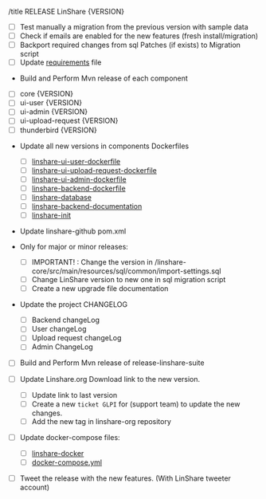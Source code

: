 /title RELEASE LinShare {VERSION}
* [ ] Test manually a migration from the previous version with sample data
* [ ] Check if emails are enabled for the new features (fresh install/migration)
* [ ] Backport required changes from sql Patches (if exists) to Migration script
* [ ] Update [requirements](../../documentation/EN/installation/requirements.md) file

* Build and Perform Mvn release of each component

 * [ ] core {VERSION}
 * [ ] ui-user {VERSION}
 * [ ] ui-admin {VERSION}
 * [ ] ui-upload-request {VERSION}
 * [ ] thunderbird {VERSION}

* Update all new versions in components Dockerfiles
  * [ ] [linshare-ui-user-dockerfile](https://ci.linagora.com/linagora/lgs/linshare/saas/linshare-ui-user-dockerfile)
  * [ ] [linshare-ui-upload-request-dockerfile](https://ci.linagora.com/linagora/lgs/linshare/saas/linshare-ui-upload-request-dockerfile)
  * [ ] [linshare-ui-admin-dockerfile](https://ci.linagora.com/linagora/lgs/linshare/saas/linshare-ui-admin-dockerfile)
  * [ ] [linshare-backend-dockerfile](https://ci.linagora.com/linagora/lgs/linshare/saas/linshare-backend-dockerfile)
  * [ ] [linshare-database](https://ci.linagora.com/linagora/lgs/linshare/saas/linshare-database-dockerfile)
  * [ ] [linshare-backend-documentation](https://ci.linagora.com/linagora/lgs/linshare/saas/linshare-backend-documentation-webservice-dockerfile)
  * [ ] [linshare-init](https://ci.linagora.com/linagora/lgs/linshare/saas/linshare-init-dockerfile)

* Update linshare-github pom.xml

* Only for major or minor releases: 
    * [ ] IMPORTANT! : Change the version in /linshare-core/src/main/resources/sql/common/import-settings.sql
    * [ ] Change LinShare version to new one in sql migration script
    * [ ] Create a new upgrade file documentation

* Update the project CHANGELOG
    * [ ] Backend changeLog  
    * [ ] User changeLog
    * [ ] Upload request changeLog
    * [ ] Admin ChangeLog

* [ ] Build and Perform Mvn release of release-linshare-suite

* [ ] Update Linshare.org Download link to the new version.
    * [ ] Update link to last version
    * [ ] Create a new `ticket GLPI` for (support team) to update the new changes.
    * [ ] Add the new tag in linshare-org repository

* [ ] Update docker-compose files:
    * [ ] [linshare-docker](https://ci.linagora.com/linagora/lgs/linshare/saas/linshare-docker)
    * [ ] [docker-compose.yml](https://ci.linagora.com/linagora/lgs/linshare/saas/linshare-docker-dev)

* [ ] Tweet the release with the new features. (With LinShare tweeter account)
